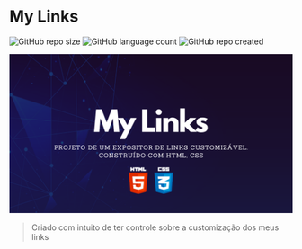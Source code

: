 # My Links

![GitHub repo size](https://img.shields.io/github/repo-size/samueldelorenzi/MyLinks?style=for-the-badge)
![GitHub language count](https://img.shields.io/github/languages/count/samueldelorenzi/MyLinks?style=for-the-badge)
![GitHub repo created](https://img.shields.io/github/created-at/samueldelorenzi/MyLinks?style=for-the-badge&color=blue)

<img src="https://github.com/samueldelorenzi/MyLinks/blob/main/mylinks.png">

> Criado com intuito de ter controle sobre a customização dos meus links
